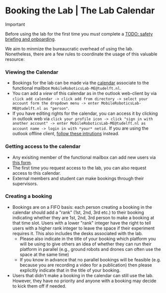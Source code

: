 # Booking the Lab | The Lab Calendar

>[!important]
> Before using the lab for the first time you *must* complete a [TODO: safety briefing and onboarding]().

We aim to minmize the bureaucratic overhead of using the lab.
Nonetheless, there are a few rules to coordinate the usage of this valuable resource:

### Viewing the Calendar
- Bookings for the lab can be made via the [calendar](https://webmail.tudelft.nl/owa/calendar/66eb510b4fcf40fea1b38dd9f18c4448@tudelft.nl/7ea9f5de97524f1db17da15d8e6a2b6214087562071771391555/calendar.html) associate to the functional mailbox `MobileRoboticsLab-ME@tudelft.nl`.
- You can add a *view* of this calendar as in the outlook web-client by via `click add calendar -> click add from directory -> select your account form the dropdown menu -> enter MobileRoboticsLab-ME@tudelft.nl as "person"`.
- If you have editing rights for the calendar, you can access it by clicking in outlook web via `click your profile icon -> click "sign in with another account" -> enter MobileRoboticsLab-ME@tudelft.nl as account name -> login in with *your* netid.` If you are using the outlook offline client, [follow these intrutions](https://filelist.tudelft.nl/Studentenportal/Centraal/ICT/Manuals/Email/Outlook%20-%20Setup%20a%20functional%20mailbox_EN.pdf) instead.

### Getting access to the calendar
- Any exisiting member of the functional mailbox can add new users via [this form](https://tudelft.topdesk.net/tas/public/ssp/content/serviceflow?unid=0cae47da8eea48688fbd5e39457b6ba6).
- The first time you request access to the lab, you can also request access to this calendar.
- External members and student can make bookings through their supervisors.

### Creating a booking
- Bookings are on a FIFO basis: each person creating a booking in the calendar should add a "rank" (1st, 2nd, 3rd  etc.) to their booking indicating whether they are 1st, 2nd, 3rd person to make a booking at that time slot. Users with a lower "rank" integer have the right to tell users with a higher rank integer to leave the space if their experiment requires it. This also includes the desks associated with the lab.
  - Please also indicate in the title of your booking which platform you will be using to give others an idea of whether they can run their platform in parallel (e.g., ground robots and drones can often use the space at the same time)
  - If you know in advance that no parallel bookings will be feasible (e.g. because you are recording a video for a publication) then please explicitly indicate that in the title of your booking.
- Users that didn't make a booking in the calendar can still use the lab. However, they have no priority and anyone with a booking may decide to kick them off if needed.
